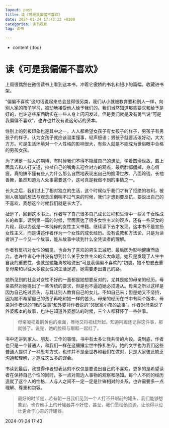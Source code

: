 ```yaml
---
layout: post
title: 读《可是我偏偏不喜欢》
date: 2024-01-24 17:43:22 +0200
categories: 读书观影
tag: 读书

---
```


* content
{:toc}


# 读《可是我偏偏不喜欢》

上周很偶然在微信读书上看到这本书，冲着它傲娇的书名和短小的篇幅，收藏进书架。

“偏偏不喜欢”这句话说起来总会显得很另类，我们从小就被教育要和别人一样，向别人家的孩子学习，被动地接受他人给予我们的。我们当然知道那些要求和给予是好的，也许这些东西确实在一些人身上闪闪发过，但是我们就是没有勇气说“可是我偏偏不喜欢”，也许也并没有说这句话的资本。

性别上的刻板印象也是其中之一，人人都希望女孩子有女孩子的样子，男孩子有男孩子的样子。认为女孩子就应该温柔懂事，轻声细语；男孩子就要活泼好动，大大方方。可是生活环境对一个人性格的影响很大，有些人就是不能成为世俗眼中合格的男孩女孩。

为了满足一些人的期待，有时候我们不得不隐藏自己的想法，学着圆滑世故，戴上面具去和人打交道，拉扯自己的嘴角去迎合对方的观点，最后脸都僵掉，身心俱疲。真的搞不懂有些人为什么那么自然地表现出自己的圆滑世故、八面玲珑、长袖善舞，虽然知道为人处事需要这个，这可真是我做不到的事情之一。

长大之后，我们过上了相对独立的生活，这个时候似乎我们才有了拒绝的权利，被别人强加的想法与观念压倒喘不过气来的时候，我们才想到要反抗，要说出自己的不喜欢，我想这个时候我们就是长大了。

扯远了，回到这本书上。作者写了自己很多自己成长过程和生活中一些关于女性成长的故事。读到第一篇的时候，里面表达了很多女性主义的观点，还有一些厌女的片段，我以为这是一本纯粹的女性主义书籍。继续读下去才发现，这本书不是宣扬女性主义，而是讲述作者作为一个女性的成长经历。没有说教和方法论，只是为读者讲了一个又一个故事，能从故事中读到什么全凭读者的理解。

作者有反抗对女性的偏见，也会为了喜欢的男生去减肥，最后因为影响健康而放弃。也许作者心中并没有想到什么关于女性主义的宏大命题，她只是发现了人生中自我的重要性，也就是她能勇敢地说出“可是我偏偏不喜欢的”初衷，她不想要去重复母亲和以往大多数女性的生活足迹，她需要走出自己的路。

她所见到的社会对女性不好的一面都是她想要反对的，尤其是她的母亲的经历。母亲虽然对她提出了一些传统的要求，但是也不逼迫她必须遵从。母亲之所以这样是因为自己吃过苦头，与其让别人教育自己的女儿，不如自己来；但是她又不坚持，因为她不希望自己的孩子再吃和她一样的苦头。母亲的经历在书中有两个版本，母亲对作者说的“我的故事”和外婆对作者说的“邻居家小孩的故事”。作者对母亲说了外婆版本的故事，也许在知道外婆想法的时候，三个人都释怀了一些往事。
> 母亲凝视着鹅黄色的桌面，蓦地又将视线升起。知道阿嬷还记得这件事，那就够了。说完，她的脸颊与眼眶一起红了。

书中还讲到家人、朋友、工作的事情，书中有太多让我共情的片段。说到底，作者也只是一个普通人，和我们一样在这攘攘尘世中挣扎生存。她的文字也为我们这些普通人提供了一种思考方式，也许并不是全世界和我们在做对，只是大家彼此缺乏沟通和理解，才造成这么多的误会。

书读到最后，我觉得作者想表达的不仅仅是要说出自己的不喜欢，更多的是希望读者在保持自己个性的同时，多一点对周边人事物的观察和感知。每个人不同的经历造就了这个人的性格，人与人之间不一定一定是针锋相对的关系，也许需要多一点理解、尊重和包容。

> 最好的时节是，若有朝一日我们见到一个人打不开眼前的罐头，我们能够想象到，也许他手上的开罐器并不好使，甚至，我们愿给他资源，让他得以设计更合于心意的开罐器。

2024-01-24 17:43